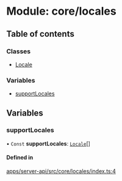 # Module: core/locales

## Table of contents

### Classes

- [Locale](../classes/core_locales.Locale.md)

### Variables

- [supportLocales](core_locales.md#supportlocales)

## Variables

### <a id="supportlocales" name="supportlocales"></a> supportLocales

• `Const` **supportLocales**: [`Locale`](../classes/core_locales.Locale.md)[]

#### Defined in

[apps/server-api/src/core/locales/index.ts:4](https://github.com/brickdoc/brickdoc/blob/master/apps/server-api/src/core/locales/index.ts#L4)
